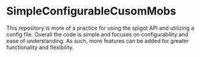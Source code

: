 # SimpleConfigurableCusomMobs
This repository is more of a practice for using the spigot API and utilizing a config file. Overall the code is simple and focuses on configurability and ease of understanding. As such, more features can be added for greater functionality and flexibility. 
